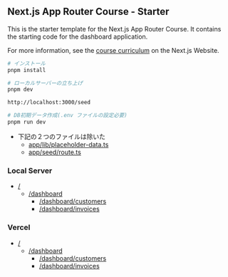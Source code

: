 ## Next.js App Router Course - Starter

This is the starter template for the Next.js App Router Course. It contains the starting code for the dashboard application.

For more information, see the [course curriculum](https://nextjs.org/learn) on the Next.js Website.

```sh
# インストール
pnpm install

# ローカルサーバーの立ち上げ
pnpm dev

http://localhost:3000/seed

# DB初期データ作成(.env ファイルの設定必要)
pnpm run dev
```

- 下記の２つのファイルは除いた
  - [app/lib/placeholder-data.ts](https://github.com/vercel/next-learn/blob/main/dashboard/final-example/app/lib/placeholder-data.ts)
  - [app/seed/route.ts](https://github.com/vercel/next-learn/blob/main/dashboard/final-example/app/seed/route.ts)

### Local Server

- [/](http://localhost:3000/)
  - [/dashboard](http://localhost:3000/dashboard)
    - [/dashboard/customers](http://localhost:3000/dashboard/customers)
    - [/dashboard/invoices](http://localhost:3000/dashboard/invoices)

### Vercel
- [/](https://next-js-tutorial-mu-dusky.vercel.app/)
  - [/dashboard](https://next-js-tutorial-mu-dusky.vercel.app/dashboard)
    - [/dashboard/customers](https://next-js-tutorial-mu-dusky.vercel.app/dashboard/customers)
    - [/dashboard/invoices](https://next-js-tutorial-mu-dusky.vercel.app/dashboard/invoices)
